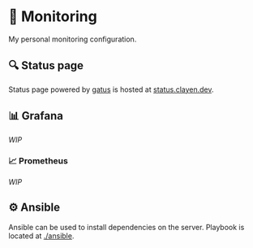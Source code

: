 # 🔭 Monitoring

My personal monitoring configuration.

## 🔍 Status page

Status page powered by [gatus](https://github.com/TwiN/gatus) is hosted at [status.clayen.dev](https://status.clayen.dev).

## 📊 Grafana

_WIP_

### 📈 Prometheus

_WIP_

## ⚙️ Ansible

Ansible can be used to install dependencies on the server. Playbook is located at [./ansible](./ansible/server-setup.yaml).
